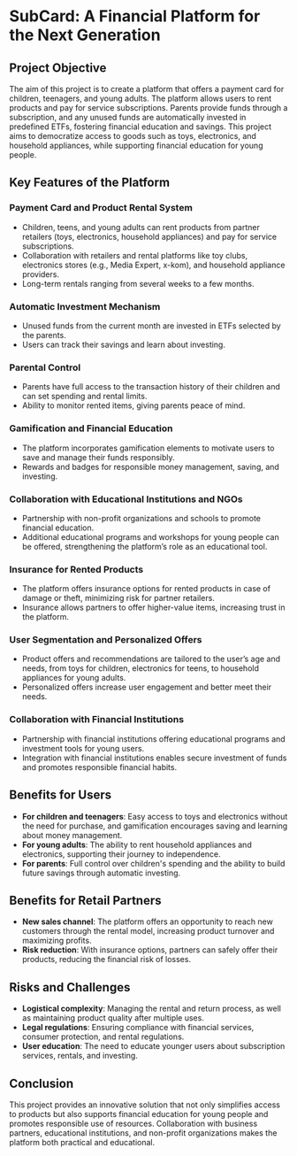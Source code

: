 # SubCard: A Financial Platform for the Next Generation

## Project Objective

The aim of this project is to create a platform that offers a payment card for children, teenagers, and young adults. The platform allows users to rent products and pay for service subscriptions. Parents provide funds through a subscription, and any unused funds are automatically invested in predefined ETFs, fostering financial education and savings. This project aims to democratize access to goods such as toys, electronics, and household appliances, while supporting financial education for young people.

## Key Features of the Platform

### Payment Card and Product Rental System

- Children, teens, and young adults can rent products from partner retailers (toys, electronics, household appliances) and pay for service subscriptions.
- Collaboration with retailers and rental platforms like toy clubs, electronics stores (e.g., Media Expert, x-kom), and household appliance providers.
- Long-term rentals ranging from several weeks to a few months.

### Automatic Investment Mechanism

- Unused funds from the current month are invested in ETFs selected by the parents.
- Users can track their savings and learn about investing.

### Parental Control

- Parents have full access to the transaction history of their children and can set spending and rental limits.
- Ability to monitor rented items, giving parents peace of mind.

### Gamification and Financial Education

- The platform incorporates gamification elements to motivate users to save and manage their funds responsibly.
- Rewards and badges for responsible money management, saving, and investing.

### Collaboration with Educational Institutions and NGOs

- Partnership with non-profit organizations and schools to promote financial education.
- Additional educational programs and workshops for young people can be offered, strengthening the platform’s role as an educational tool.

### Insurance for Rented Products

- The platform offers insurance options for rented products in case of damage or theft, minimizing risk for partner retailers.
- Insurance allows partners to offer higher-value items, increasing trust in the platform.

### User Segmentation and Personalized Offers

- Product offers and recommendations are tailored to the user’s age and needs, from toys for children, electronics for teens, to household appliances for young adults.
- Personalized offers increase user engagement and better meet their needs.

### Collaboration with Financial Institutions

- Partnership with financial institutions offering educational programs and investment tools for young users.
- Integration with financial institutions enables secure investment of funds and promotes responsible financial habits.

## Benefits for Users

- **For children and teenagers**: Easy access to toys and electronics without the need for purchase, and gamification encourages saving and learning about money management.
- **For young adults**: The ability to rent household appliances and electronics, supporting their journey to independence.
- **For parents**: Full control over children's spending and the ability to build future savings through automatic investing.

## Benefits for Retail Partners

- **New sales channel**: The platform offers an opportunity to reach new customers through the rental model, increasing product turnover and maximizing profits.
- **Risk reduction**: With insurance options, partners can safely offer their products, reducing the financial risk of losses.

## Risks and Challenges

- **Logistical complexity**: Managing the rental and return process, as well as maintaining product quality after multiple uses.
- **Legal regulations**: Ensuring compliance with financial services, consumer protection, and rental regulations.
- **User education**: The need to educate younger users about subscription services, rentals, and investing.

## Conclusion

This project provides an innovative solution that not only simplifies access to products but also supports financial education for young people and promotes responsible use of resources. Collaboration with business partners, educational institutions, and non-profit organizations makes the platform both practical and educational.
